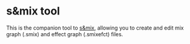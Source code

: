 # s&mix tool

This is the companion tool to [s&mix](https://github.com/MuffinTastic/sbox-sandmix), allowing you to create and edit mix graph (.smix) and effect graph (.smixefct) files.

